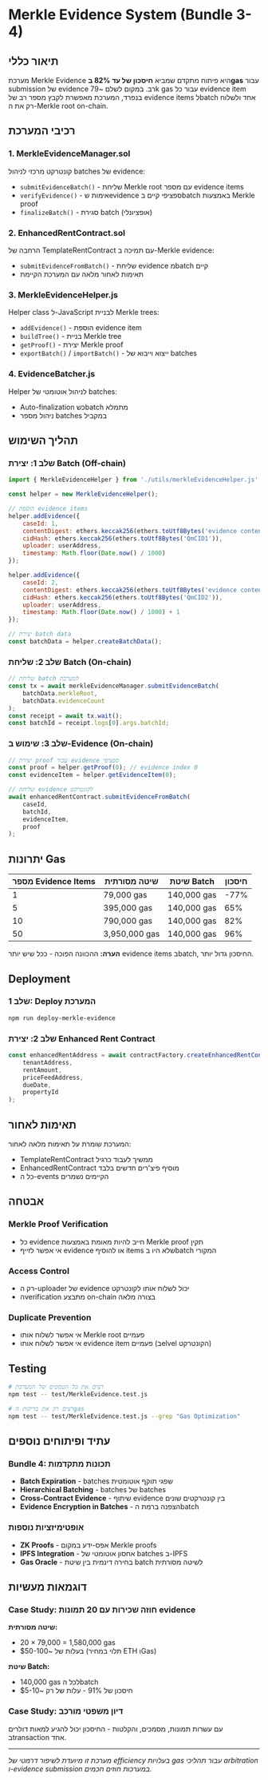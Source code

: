 # Merkle Evidence System (Bundle 3-4)

## תיאור כללי

מערכת Merkle Evidence היא פיתוח מתקדם שמביא **חיסכון של עד 82% בgas** עבור submission של evidence רב. במקום לשלם ~79k gas עבור כל evidence item בנפרד, המערכת מאפשרת לקבץ מספר רב של evidence items לbatch אחד ולשלוח רק את ה-Merkle root on-chain.

## רכיבי המערכת

### 1. MerkleEvidenceManager.sol
קונטרקט מרכזי לניהול batches של evidence:
- `submitEvidenceBatch()` - שליחת Merkle root עם מספר evidence items
- `verifyEvidence()` - אימות שevidence ספציפי קיים בbatch באמצעות Merkle proof
- `finalizeBatch()` - סגירת batch (אופציונלי)

### 2. EnhancedRentContract.sol
הרחבה של TemplateRentContract עם תמיכה ב-Merkle evidence:
- `submitEvidenceFromBatch()` - שליחת evidence מbatch קיים
- תאימות לאחור מלאה עם המערכת הקיימת

### 3. MerkleEvidenceHelper.js
Helper class ל-JavaScript לבניית Merkle trees:
- `addEvidence()` - הוספת evidence item
- `buildTree()` - בניית Merkle tree
- `getProof()` - יצירת Merkle proof
- `exportBatch()` / `importBatch()` - ייצוא וייבוא של batches

### 4. EvidenceBatcher.js
Helper לניהול אוטומטי של batches:
- Auto-finalization כשbatch מתמלא
- ניהול מספר batches במקביל

## תהליך השימוש

### שלב 1: יצירת Batch (Off-chain)
```javascript
import { MerkleEvidenceHelper } from './utils/merkleEvidenceHelper.js';

const helper = new MerkleEvidenceHelper();

// הוספת evidence items
helper.addEvidence({
    caseId: 1,
    contentDigest: ethers.keccak256(ethers.toUtf8Bytes('evidence content 1')),
    cidHash: ethers.keccak256(ethers.toUtf8Bytes('QmCID1')),
    uploader: userAddress,
    timestamp: Math.floor(Date.now() / 1000)
});

helper.addEvidence({
    caseId: 2,
    contentDigest: ethers.keccak256(ethers.toUtf8Bytes('evidence content 2')),
    cidHash: ethers.keccak256(ethers.toUtf8Bytes('QmCID2')),
    uploader: userAddress,
    timestamp: Math.floor(Date.now() / 1000) + 1
});

// יצירת batch data
const batchData = helper.createBatchData();
```

### שלב 2: שליחת Batch (On-chain)
```javascript
// שליחת batch למערכת
const tx = await merkleEvidenceManager.submitEvidenceBatch(
    batchData.merkleRoot,
    batchData.evidenceCount
);
const receipt = await tx.wait();
const batchId = receipt.logs[0].args.batchId;
```

### שלב 3: שימוש ב-Evidence (On-chain)
```javascript
// יצירת proof עבור evidence ספציפי
const proof = helper.getProof(0); // evidence index 0
const evidenceItem = helper.getEvidenceItem(0);

// שליחת evidence לקונטרקט
await enhancedRentContract.submitEvidenceFromBatch(
    caseId,
    batchId,
    evidenceItem,
    proof
);
```

## יתרונות Gas

| מספר Evidence Items | שיטה מסורתית | שיטת Batch | חיסכון |
|-------------------|------------|-----------|-------|
| 1 | 79,000 gas | 140,000 gas | -77% |
| 5 | 395,000 gas | 140,000 gas | 65% |
| 10 | 790,000 gas | 140,000 gas | 82% |
| 50 | 3,950,000 gas | 140,000 gas | 96% |

**הערה:** ההכוונה הפוכה - ככל שיש יותר evidence items בbatch, החיסכון גדול יותר.

## Deployment

### שלב 1: Deploy המערכת
```bash
npm run deploy-merkle-evidence
```

### שלב 2: יצירת Enhanced Rent Contract
```javascript
const enhancedRentAddress = await contractFactory.createEnhancedRentContract(
    tenantAddress,
    rentAmount,
    priceFeedAddress,
    dueDate,
    propertyId
);
```

## תאימות לאחור

המערכת שומרת על תאימות מלאה לאחור:
- TemplateRentContract ממשיך לעבוד כרגיל
- EnhancedRentContract מוסיף פיצ'רים חדשים בלבד
- כל ה-events הקיימים נשמרים

## אבטחה

### Merkle Proof Verification
- כל evidence חייב להיות מאומת באמצעות Merkle proof תקין
- אי אפשר לזייף evidence או להוסיף items שלא היו בbatch המקורי

### Access Control
- רק ה-uploader של evidence יכול לשלוח אותו לקונטרקט
- הverification מתבצע on-chain בצורה מלאה

### Duplicate Prevention
- אי אפשר לשלוח אותו Merkle root פעמיים
- אי אפשר לשלוח אותו evidence item פעמיים (בelvel הקונטרקט)

## Testing

```bash
# רצים את כל הטסטים של המערכת
npm test -- test/MerkleEvidence.test.js

# רצים רק את בדיקות הgas
npm test -- test/MerkleEvidence.test.js --grep "Gas Optimization"
```

## עתיד ופיתוחים נוספים

### Bundle 4: תכונות מתקדמות
- **Batch Expiration** - batches שפגי תוקף אוטומטית
- **Hierarchical Batching** - batches של batches
- **Cross-Contract Evidence** - שיתוף evidence בין קונטרקטים שונים
- **Evidence Encryption in Batches** - הצפנה ברמת הbatch

### אופטימיזציות נוספות
- **ZK Proofs** - אפס-ידע במקום Merkle proofs
- **IPFS Integration** - אחסון אוטומטי של batches ב-IPFS
- **Gas Oracle** - בחירה דינמית בין שיטת batch לשיטה מסורתית

## דוגמאות מעשיות

### Case Study: חוזה שכירות עם 20 תמונות evidence
**שיטה מסורתית:**
- 20 × 79,000 = 1,580,000 gas
- בעלות של ~$50-100 (תלוי במחיר ETH וGas)

**שיטת Batch:**
- 140,000 gas לכל הbatch
- חיסכון של 91% - עלות של רק ~$5-10

### Case Study: דיון משפטי מורכב
עם עשרות תמונות, מסמכים, והקלטות - החיסכון יכול להגיע למאות דולרים בtransaction אחד.

---

*מערכת זו מיועדת לשיפור דרמטי של efficiency בעלויות gas עבור תהליכי arbitration ו-evidence submission במערכות חוזים חכמים.*